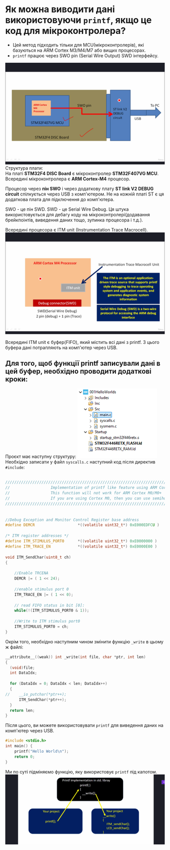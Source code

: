 # Як можна виводити дані використовуючи `printf`, якщо це код для мікроконтролера?
- Цей метод підходить тільки для MCU(мікроконтролерів), які базуються на ARM Cortex M3/M4/M7 або вищих процесорах.  
- `printf` працює через SWO pin (Serial Wire Output) SWD інтерфейсу.

![alt text](www.udemy.com_course_microcontroller-embedded-c-programming_learn_lecture_16546068.png)   
Структура плати:  
На платі **STM32F4 DISC Board** є мікроконтролер **STM32F407VG MCU**. Всередині мікроконтролера є **ARM Cortex-M4** процесор.

Процесор через **пін SWO** і через додаткову плату **ST link V2 DEBUG circuit** спілкується через USB з комп'ютером. Не на кожній платі ST є ця додаткова плата для підключення до комп'ютера.

SWO - це пін SWD. SWD - це Serial Wire Debug. Ця штука використовується для дебагу коду на мікроконтролері(додавання брейкпоінтів, виведення даних тощо, зупинка процесора і т.д.).

Всередині процесора є ITM unit (Instrumentation Trace Macrocell). 
![alt text](<www.udemy.com_course_microcontroller-embedded-c-programming_learn_lecture_16546068 (1).png>)  

Всередині ITM unit є буфер(FIFO), який містить всі дані з printf. З цього буфера дані потрапляють на комп'ютер через USB. 

## Для того, щоб функції printf записували дані в цей буфер, необхідно проводити додаткові кроки:  
Проєкт має наступну структуру:
![alt text](image.png)    
Необхідно записати у файл `syscalls.c` наступний код після директив `#include`:
```c

/////////////////////////////////////////////////////////////////////////////////////////////////////////
//					Implementation of printf like feature using ARM Cortex M3/M4/ ITM functionality
//					This function will not work for ARM Cortex M0/M0+
//					If you are using Cortex M0, then you can use semihosting feature of openOCD
/////////////////////////////////////////////////////////////////////////////////////////////////////////


//Debug Exception and Monitor Control Register base address
#define DEMCR        			*((volatile uint32_t*) 0xE000EDFCU )

/* ITM register addresses */
#define ITM_STIMULUS_PORT0   	*((volatile uint32_t*) 0xE0000000 )
#define ITM_TRACE_EN          	*((volatile uint32_t*) 0xE0000E00 )

void ITM_SendChar(uint8_t ch)
{

	//Enable TRCENA
	DEMCR |= ( 1 << 24);

	//enable stimulus port 0
	ITM_TRACE_EN |= ( 1 << 0);

	// read FIFO status in bit [0]:
	while(!(ITM_STIMULUS_PORT0 & 1));

	//Write to ITM stimulus port0
	ITM_STIMULUS_PORT0 = ch;
}
```

Окрім того, необхідно наступним чином змінити функцію `_write` в цьому ж файлі:
```c
__attribute__((weak)) int _write(int file, char *ptr, int len)
{
  (void)file;
  int DataIdx;

  for (DataIdx = 0; DataIdx < len; DataIdx++)
  {
//    __io_putchar(*ptr++);
	  ITM_SendChar(*ptr++);
  }
  return len;
}
```

Після цього, ви можете використовувати `printf` для виведення даних на комп'ютер через USB.
```c
#include <stdio.h>
int main() {
    printf("Hello World\n");
    return 0;
}
```

Ми по суті підміняємо функцію, яку використовує `printf` під капотом.  
![alt text](<www.udemy.com_course_microcontroller-embedded-c-programming_learn_lecture_16546068 (2).png>)